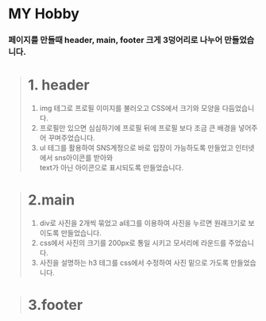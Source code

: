# MY Hobby

### 페이지를 만들때 header, main, footer 크게 3덩어리로 나누어 만들었습니다.
 
 ># 1. header
 >1) img 테그로 프로필 이미지를 불러오고 CSS에서 크기와 모양을 다듬었습니다.<br>
 >2) 프로필만 있으면 심심하기에 프로필 뒤에 프로필 보다 조금 큰 배경을 넣어주어 꾸며주었습니다.<br>
 >3) ul 테그를 활용하여 SNS계정으로 바로 입장이 가능하도록 만들었고 인터넷에서 sns아이콘를 받아와<br>
 > text가 아닌 아이콘으로 표시되도록 만들었습니다. 

># 2.main
>1) div로 사진을 2개씩 묶었고 a테그를 이용하여 사진을 누르면 원래크기로 보이도록 만들었습니다.
>2) css에서 사진의 크기를 200px로 통일 시키고 모서리에 라운드를 주었습니다.
>3) 사진을 설명하는 h3 테그를 css에서 수정하여 사진 밑으로 가도록 만들었습니다.
 
 
 ># 3.footer
 
 
 
